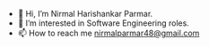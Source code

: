 - 👋 Hi, I’m Nirmal Harishankar Parmar.
- 👀 I’m interested in Software Engineering roles.
- 📫 How to reach me nirmalparmar48@gmail.com

<!---
nirmalparmar/nirmalparmar is a ✨ special ✨ repository because its `README.md` (this file) appears on your GitHub profile.
You can click the Preview link to take a look at your changes.
--->
